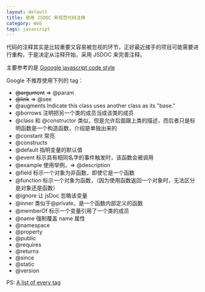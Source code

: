 ```yaml
---
layout: default
title: 使用 JSDOC 来规范代码注释
category: Web
tags: javascript
---
```

代码的注释其实是比较重要又容易被忽视的环节，正好最近接手的项目可能需要进行重构，于是决定从注释开始，采用 JSDOC 来完善注释。

主要参考的是 [Gooogle javascript code style](http://google-styleguide.googlecode.com/svn/trunk/javascriptguide.xml?showone=Comments#Comments)

Google 不推荐使用下列的 tag：

+ <del>@argument</del> => @param
+ <del>@link</del> => @see
+ @augments Indicate this class uses another class as its "base."
+ @borrows 注明把另一个类的成员当成该类的成员
+ @class 和 @constructor 类似，但是允许后面跟上类的描述，而后者只是标明函数是一个构造函数，介绍是单独出来的
+ @constant 常亮
+ @constructs 
+ @default 指明变量的默认值
+ @event 标示具有相同名字的事件触发时，该函数会被调用
+ @example 使用举例，=> @description
+ @field 标示一个对象为非函数，即使它是一个函数
+ @function 标示一个对象为函数，（因为使用函数返回一个对象时，无法区分是对象还是函数）
+ @ignore 让 jsDoc 忽略该变量
+ @inner 类似于@private，是一个函数内部定义的函数
+ @memberOf  标示一个变量引用了一个类的成员
+ @name 强制覆盖 name 属性
+ @namespace 
+ @property
+ @public
+ @requires
+ @returns
+ @since
+ @static
+ @version

PS: [A list of every tag](https://code.google.com/p/jsdoc-toolkit/wiki/TagReference)
